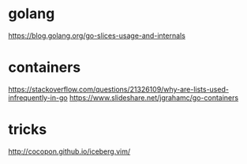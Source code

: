 # golang
https://blog.golang.org/go-slices-usage-and-internals

# containers
https://stackoverflow.com/questions/21326109/why-are-lists-used-infrequently-in-go
https://www.slideshare.net/jgrahamc/go-containers

# tricks
http://cocopon.github.io/iceberg.vim/
